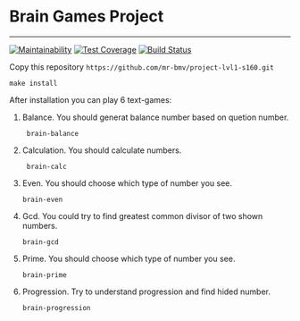 # Brain Games Project
***
[![Maintainability](https://api.codeclimate.com/v1/badges/4b605063481bffd875f5/maintainability)](https://codeclimate.com/github/mr-bmv/project-lvl1-s160/maintainability)
[![Test Coverage](https://api.codeclimate.com/v1/badges/4b605063481bffd875f5/test_coverage)](https://codeclimate.com/github/mr-bmv/project-lvl1-s160/test_coverage)
[![Build Status](https://travis-ci.org/mr-bmv/project-lvl1-s160.svg?branch=master)](https://travis-ci.org/mr-bmv/project-lvl1-s160)

Copy this repository
```https://github.com/mr-bmv/project-lvl1-s160.git```

```make install``` 

After installation you can play 6 text-games:
1. Balance. You should generat balance number based on quetion number.

    ``` brain-balance```

2. Calculation. You should calculate numbers.

    ``` brain-calc```

3. Even. You should choose which type of number you see.

    ```brain-even```

4. Gcd. You could try to find greatest common divisor of two shown numbers.

    ```brain-gcd```

5. Prime. You should choose which type of number you see.

    ```brain-prime```

6. Progression. Try to understand progression and find hided number.

    ```brain-progression``` 

